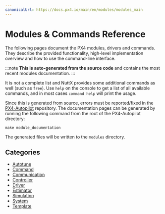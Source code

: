 ```yaml
---
canonicalUrl: https://docs.px4.io/main/en/modules/modules_main
---
```



# Modules & Commands Reference

The following pages document the PX4 modules, drivers and commands.
They describe the provided functionality, high-level implementation overview and how
to use the command-line interface.

:::note
**This is auto-generated from the source code** and contains the most recent modules documentation.
:::

It is not a complete list and NuttX provides some additional commands
as well (such as `free`). Use `help` on the console to get a list of all
available commands, and in most cases `command help` will print the usage.

Since this is generated from source, errors must be reported/fixed
in the [PX4-Autopilot](https://github.com/PX4/PX4-Autopilot) repository.
The documentation pages can be generated by running the following command from
the root of the PX4-Autopilot directory:

```
make module_documentation
```
The generated files will be written to the `modules` directory.

## Categories
- [Autotune](modules_autotune.md)
- [Command](modules_command.md)
- [Communication](modules_communication.md)
- [Controller](modules_controller.md)
- [Driver](modules_driver.md)
- [Estimator](modules_estimator.md)
- [Simulation](modules_simulation.md)
- [System](modules_system.md)
- [Template](modules_template.md)
